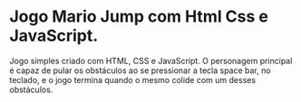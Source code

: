 # Jogo Mario Jump com Html Css e JavaScript.
Jogo simples criado com HTML, CSS e JavaScript. O personagem principal é capaz de pular os obstáculos ao se pressionar a tecla space bar, no teclado, e o jogo termina quando o mesmo colide com um desses obstáculos. 
